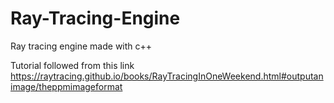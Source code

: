 # Ray-Tracing-Engine
 Ray tracing engine made with c++ 
 
 Tutorial followed from this link <br>
 https://raytracing.github.io/books/RayTracingInOneWeekend.html#outputanimage/theppmimageformat
 
